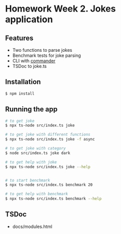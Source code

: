 # Homework Week 2. Jokes application

## Features
* Two functions to parse jokes
* Benchmark tests for joke parsing
* CLI with [commander](https://github.com/tj/commander.js)
* TSDoc to joke.ts

## Installation

```bash
$ npm install
```

## Running the app

```bash
# to get joke
$ npx ts-node src/index.ts joke

# to get joke with different functions
$ npx ts-node src/index.ts joke -f async

# to get joke with category
$ node src/index.ts joke dark

# to get help with joke
$ npx ts-node src/index.ts joke --help


# to start benchmark
$ npx ts-node src/index.ts benchmark 20

# to get help with benchmark
$ npx ts-node src/index.ts benchmark --help
```

## TSDoc
* docs/modules.html